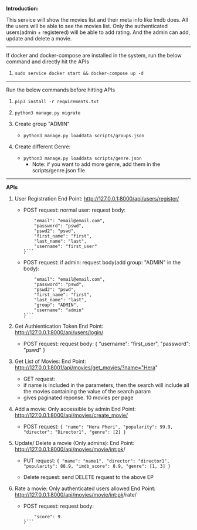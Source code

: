 **Introduction:**

This service will show the movies list and their meta info like Imdb does.
All the users will be able to see the movies list. Only the authenticated users(admin + registered) will be able to add rating. And the admin can add, update and delete a movie.

---------


If docker and docker-compose are installed in the system, run the below command and directly hit the APIs

1. ```sudo service docker start && docker-compose up -d ```


-----------

Run the below commands before hitting APIs


1. ```pip3 install -r requirements.txt```

2. ```python3 manage.py migrate```

3. Create group "ADMIN" 
    - ```python3 manage.py loaddata scripts/groups.json```

4. Create different Genre:
    - ```python3 manage.py loaddata scripts/genre.json```
        - Note: if you want to add more genre, add them in the scripts/genre.json file 



---------
**APIs**



1. User Registration
    End Point: http://127.0.0.1:8000/api/users/register/
    - POST request:  normal user: request body:
        ```{
            "email": "email@email.com", 
            "password": "pswd", 
            "pswd2": "pswd",    
            "first_name": "first",  
            "last_name": "last",    
            "username": "first_user"    
        }```
    - POST request:  if admin: request body(add group: "ADMIN" in the body): 
        ```{
            "email": "email@email.com",
            "password": "pswd",
            "pswd2": "pswd",
            "first_name": "first",
            "last_name": "last",
            "group": "ADMIN",
            "username": "admin"
        }```

2. Get Authientication Token
    End Point: http://127.0.0.1:8000/api/users/login/ 
    - POST request: request body: 
        {
            "username": "first_user",
            "password": "pswd"
        }

3. Get List of Movies:
    End Point: http://127.0.0.1:8001/api/movies/get_movies/?name="Hera"
    - GET request:  
    - if name is included in the parameters, then the search will include all the movies containing the value of the search param
    - gives paginated reponse. 10 movies per page




4. Add a movie: Only accessible by admin
    End Point: http://127.0.0.1:8000/api/movies/create_movie/
    - POST request: ```{
            "name": "Hera Pheri",
            "popularity": 99.9,
            "director": "Director1",
            "genre": [2]
        }```


5. Update/ Delete a movie (Only admins):
End Point: http://127.0.0.1:8000/api/movies/movie/<int:pk>/
    - PUT request: ```{
        "name": "name1",
        "director": "director1",
        "popularity": 88.9,
        "imdb_score": 8.9,
        "genre": [1, 3]
    }```


    - Delete request:
        send DELETE request to the above EP

6. Rate a movie: Only authenticated users allowed
End Point: http://127.0.0.1:8000/api/movies/movie/<int:pk>/rate/
    - POST request: request body:
        ```{
            "score": 9
        }```